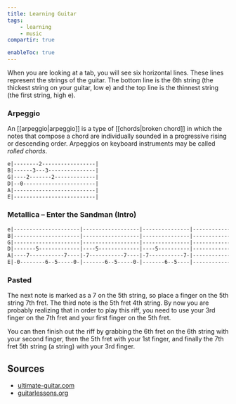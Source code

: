 ```yaml
---
title: Learning Guitar
tags:
    - learning
    - music
compartir: true

enableToc: true
---
```


When you are looking at a tab, you will see six horizontal lines. These lines represent the strings of the guitar. The bottom line is the 6th string (the thickest string on your guitar, low e) and the top line is the thinnest string (the first string, high e).

### Arpeggio

An [[arpeggio|arpeggio]] is a type of [[chords|broken chord]] in which the notes that compose a chord are individually sounded in a progressive rising or descending order. Arpeggios on keyboard instruments may be called _rolled chords_.

```md
e|--------2-----------------|
B|------3---3---------------|
G|----2-------2-------------|
D|--0-----------------------|
A|--------------------------|
E|--------------------------|
```

### Metallica – Enter the Sandman (Intro)

```md
e|---------------------|------------------|---------------|--------------------|
B|---------------------|------------------|---------------|--------------------|
G|---------------------|------------------|---------------|--------------------|
D|-------5-------------|----5-------------|----5----------|--------------------|
A|----7-----------7----|-7-----------7----|-7-----------7-|--------------------|
E|-0--------6--5-----0-|-------6--5-----0-|-------6--5----|--------------------|
```

### Pasted

The next note is marked as a 7 on the 5th string, so place a finger on the 5th string 7th fret. The third note is the 5th fret 4th string. By now you are probably realizing that in order to play this riff, you need to use your 3rd finger on the 7th fret and your first finger on the 5th fret.

You can then finish out the riff by grabbing the 6th fret on the 6th string with your second finger, then the 5th fret with your 1st finger, and finally the 7th fret 5th string (a string) with your 3rd finger.

## Sources

-   [ultimate-guitar.com](https://tabs.ultimate-guitar.com/tab/metallica/enter-sandman-tabs-8595)
-   [guitarlessons.org](https://www.guitarlessons.org/lessons/read-guitar-tabs/)
